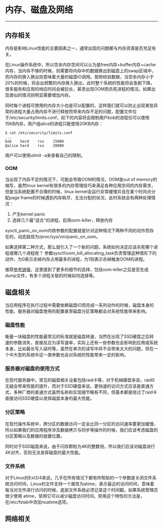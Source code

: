 # 内存、磁盘及网络

---

## 内存相关

内存是影响Linux性能的主要因素之一，通常出现的问题都与内存资源是否充足有关。

在Linux操作系统中，所以空余内存空间可以认为是free内存+buffer内存+cache内存，当内存不够的时候，则需要将内存中的数据换出到磁盘上的swap区域中，而内存的换入换出则意味着大量的磁盘IO调用。按照经验数据，当空余内存小于20%的时候，将会出频繁的内存换入换出，此时整个系统的性能将会急剧下降，很多服务和应用的响应时间会被拉长，甚至出现OOM而杀死进程的情况。如果出现类似的情况则明显需要增加内存。

同时每个进程可使用的内存大小也是可以配置的，这样我们就可以防止出现某些异常的进程大量占用内存不进行释放而带来内存不足的问题，配置文件位于/etc/security/limits.conf，如下的内容将会限制用户bob的进程仅可以使用15KB内存，用户组alice的进程只能使用20KB内存：

```shell
$ cat /etc/security/limits.conf
...
bob    hard    rss    15000
@alice hard    rss    20000
```

用户可以使用ulimit -a来查看自己的限制。

### OOM

当出现了内存不足的情况下，可能会导致OOM的情况，OOM是out of memory的缩写，虽然linux kernel有很多的内存管理技巧来满足各种应用空间的内存需求，但是当系统配置不合理的时候，linux kernel会运行非常缓慢并且在某个时间点分配page frame的时候遇到内存耗尽、无法分配的状况，此时系统会有两种处理情况：

1. 产生kernel panic
2. 选择几个最“适合”的进程，启用oom-killer，释放内存

sysctl\_panic\_on\_oom内核参数的配置就是针对这种情况下两种不同的动作而存在的，动态路径为/proc/sys/vm/panic\_on\_oom。

如果选择第二种方式，那么就引入了一个新的问题，系统如何决定应该杀死哪个进程或哪几个进程呢？
参数sysctl\oom\_kill\_allocating\_task负责管理这种情形下的动作，为0表示杀掉内存占用最多的进程，为1则表示杀掉触发OOM的进程。

推荐[参考链接](http://www.wowotech.net/memory_management/oom.html)，这里提到了更多的细节的选择，包括oom-killer之后是否生成dump文件，有多个进程关联的时候如何选择等。

## 磁盘相关

当应用程序在执行过程中需要依赖磁盘IO而完成一系列动作的时候，磁盘本身的性能、服务器对磁盘使用的配置甚至磁盘分区策略都会对系统性能带来影响。

### 磁盘性能

衡量一块磁盘的性能最常见的标准就是磁盘转速，当然在出现了SSD硬盘之后转速的参数消失，直接反应为读写速率，实际上还有一些参数也会影响到应用或系统本身，比如最长写入延时等，虽然在单次的读写中并不会带来太大的问题，但在一个中大型的系统中这一类参数也会对系统的性能带来一定的影响。

### 服务器对磁盘的使用方式

在现代服务器中，常见的磁盘相关设备包括raid卡等，对于机械硬盘来说，raid0无疑会带来性能的提升，而对于SSD硬盘来说，更快速的访问方式应该是直通方式，多种厂商的直通方式虽然名称和实现细节略有不同，但基本都是绕过了raid卡直接访问SSD硬盘以发挥磁盘本身的最大性能。

### 分区策略

在现代操作系统中，跨分区的数据访问一定会比同一分区的访问速率要更加缓慢，所以如果我们的应用程序涉及数据拷贝与同步等操作的时候，我们应该考虑磁盘的分区策略以及数据的放置位置。

同时对于SSD磁盘来说，由于闪存颗粒为4K的整数倍，所以我们应该对磁盘进行4K对齐，否则无法发挥磁盘的最大性能。

### 文件系统

对于Linux的Ext3/4来说，几乎在所有情况下都有所帮助的一个参数是关闭文件系统访问时间，Linux的文件支持一个属性为atime，表示最近的访问时间，意味着每当对文件进行访问的时候，底层文件系统必须记录这个时间戳，如果系统管理员很少使用 atime，禁用它可以减少磁盘访问时间。禁用这个特性的方法是，在/etc/fstab中添加noatime选项。

## 网络相关



###